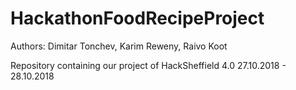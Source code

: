 # HackathonFoodRecipeProject
Authors: Dimitar Tonchev, Karim Reweny, Raivo Koot

Repository containing our project of HackSheffield 4.0 27.10.2018 - 28.10.2018
